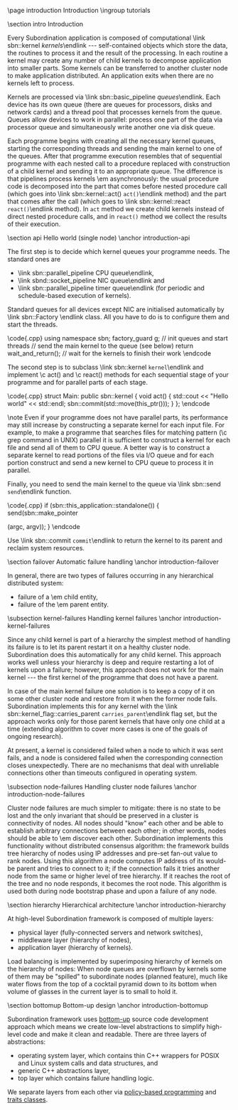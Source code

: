 \page introduction Introduction
\ingroup tutorials

\section intro Introduction

Every Subordination application is composed of computational \link sbn::kernel
<em> kernels</em>\endlink --- self-contained objects which store the data, the
routines to process it and the result of the processing. In each routine a
kernel may create any number of child kernels to decompose application into
smaller parts. Some kernels can be transferred to another cluster node to make
application distributed. An application exits when there are no kernels left to
process.

Kernels are processed via \link sbn::basic_pipeline <em>queues</em>\endlink.
Each device has its own queue (there are queues for processors, disks and
network cards) and a thread pool that processes kernels from the queue. Queues
allow devices to work in parallel: process one part of the data via processor queue
and simultaneously write another one via disk queue.

Each programme begins with creating all the necessary kernel queues, starting
the corresponding threads and sending the main kernel to one of the queues.
After that programme execution resembles that of sequential programme with each
nested call to a procedure replaced with construction of a child kernel and
sending it to an appropriate queue.  The difference is that pipelines process
kernels \em asynchronously: the usual procedure code is decomposed into the
part that comes before nested procedure call (which goes into \link
sbn::kernel::act() <code>act()</code>\endlink method) and the part that comes
after the call (which goes to \link sbn::kernel::react
<code>react()</code>\endlink method).  In <code>act</code> method we create
child kernels instead of direct nested procedure calls, and in
<code>react()</code> method we collect the results of their execution.

\section api Hello world (single node)
\anchor introduction-api

The first step is to decide which kernel queues your programme needs. The
standard ones are
- \link sbn::parallel_pipeline CPU queue\endlink,
- \link sbnd::socket_pipeline NIC queue\endlink and
- \link sbn::parallel_pipeline timer queue\endlink (for periodic and
  schedule-based execution of kernels).

Standard queues for all devices except NIC are initialised automatically by
\link sbn::Factory \endlink class. All you have to do is to configure them and
start the threads.

\code{.cpp}
using namespace sbn;
factory_guard g;          // init queues and start threads
// send the main kernel to the queue (see below)
return wait_and_return(); // wait for the kernels to finish their work
\endcode

The second step is to subclass \link sbn::kernel <code>kernel</code>\endlink
and implement \c act() and \c react() methods for each sequential
stage of your programme and for parallel parts of each stage.

\code{.cpp}
struct Main: public sbn::kernel {
    void act() {
        std::cout << "Hello world" << std::endl;
        sbn::commit(std::move(this_ptr()));
    }
};
\endcode

\note Even if your programme does not have parallel parts, its performance may
still increase by constructing a separate kernel for each input
file. For example, to make a programme that searches files for matching pattern
(\c grep command in UNIX) parallel it is sufficient to construct a kernel for
each file and send all of them to CPU queue. A better way is to construct a
separate kernel to read portions of the files via I/O queue and for each
portion construct and send a new kernel to CPU queue to process it in
parallel.

Finally, you need to send the main kernel to the queue
via \link sbn::send <code>send</code>\endlink function.

\code{.cpp}
if (sbn::this_application::standalone()) {
    send(sbn::make_pointer<Main>(argc, argv));
}
\endcode

Use \link sbn::commit <code>commit</code>\endlink to return the kernel to its
parent and reclaim system resources.

\section failover Automatic failure handling
\anchor introduction-failover

In general, there are two types of failures occurring in any hierarchical
distributed system:

- failure of a \em child entity,
- failure of the \em parent entity.

\subsection kernel-failures Handling kernel failures
\anchor introduction-kernel-failures

Since any child kernel is part of a hierarchy the simplest method of
handling its failure is to let its parent restart it on a healthy cluster
node. Subordination does this automatically for any child kernel. This
approach works well unless your hierarchy is deep and require restarting a lot
of kernels upon a failure; however, this approach does not work for the main
kernel --- the first kernel of the programme that does not have a parent.

In case of the main kernel failure one solution is to keep a copy of it on
some other cluster node and restore from it when the former node fails.
Subordination implements this for any kernel with the \link
sbn::kernel_flag::carries_parent <code>carries_parent</code>\endlink flag set,
but the approach works only for those parent kernels that have only one
child at a time (extending algorithm to cover more cases is one of the
goals of ongoing research).

At present, a kernel is considered failed when a node to which it was sent
fails, and a node is considered failed when the corresponding connection closes
unexpectedly. There are no mechanisms that deal with unreliable connections
other than timeouts configured in operating system.

\subsection node-failures Handling cluster node failures
\anchor introduction-node-failures

Cluster node failures are much simpler to mitigate: there is no state to be
lost and the only invariant that should be preserved in a cluster is
connectivity of nodes. All nodes should "know" each other and be able to
establish arbitrary connections between each other; in other words, nodes
should be able to \em discover each other. Subordination implements this
functionality without distributed consensus algorithm: the framework builds tree
hierarchy of nodes using IP addresses and pre-set fan-out value to rank nodes.
Using this algorithm a node computes IP address of its would-be parent and
tries to connect to it; if the connection fails it tries another node from the
same or higher level of tree hierarchy. If it reaches the root of the tree and no
node responds, it becomes the root node. This algorithm is used both during node
bootstrap phase and upon a failure of any node.

\section hierarchy Hierarchical architecture
\anchor introduction-hierarchy

At high-level Subordination framework is composed of multiple layers:

- physical layer (fully-connected servers and network switches),
- middleware layer (hierarchy of nodes),
- application layer (hierarchy of kernels).

Load balancing is implemented by superimposing hierarchy of kernels on the
hierarchy of nodes: When node queues are overflown by kernels some of them
may be "spilled" to subordinate nodes (planned feature), much like water flows
from the top of a cocktail pyramid down to its bottom when volume of glasses
in the current layer is to small to hold it.

\section bottomup Bottom-up design
\anchor introduction-bottomup

Subordination framework uses [bottom-up](http://www.paulgraham.com/progbot.html)
source code development approach which means we create low-level abstractions
to simplify high-level code and make it clean and readable. There are three
layers of abstractions:

- operating system layer, which contains thin C++ wrappers
  for POSIX and Linux system calls and data structures, and
- generic C++ abstractions layer,
- top layer which contains failure handling logic.

We separate layers from each other via
<a href="https://erdani.com/publications/xp2000.pdf">policy-based programming</a>
and <a href="http://erdani.com/publications/traits.html">traits classes</a>.
